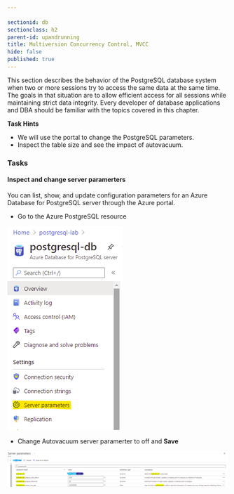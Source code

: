 ```yaml
---

sectionid: db
sectionclass: h2
parent-id: upandrunning
title: Multiversion Concurrency Control, MVCC
hide: false
published: true
---
```


This section describes the behavior of the PostgreSQL database system when two or more sessions try to access the same data at the same time. The goals in that situation are to allow efficient access for all sessions while maintaining strict data integrity. Every developer of database applications and DBA should be familiar with the topics covered in this chapter.


**Task Hints**
* We will use the portal to change the PostgreSQL parameters.
* Inspect the table size and see the impact of autovacuum.


### Tasks

#### Inspect and change server paramerters

You can list, show, and update configuration parameters for an Azure Database for PostgreSQL server through the Azure portal.

* Go to the Azure PostgreSQL resource

![Go PostgreSQL server parameteres](media/mvcc-postgres-server-params-2.png)

* Change Autovacuum server paramerter to off and **Save**

![Go PostgreSQL server parameteres](media/mvcc-postgres-autovacuum-off-3.png)


